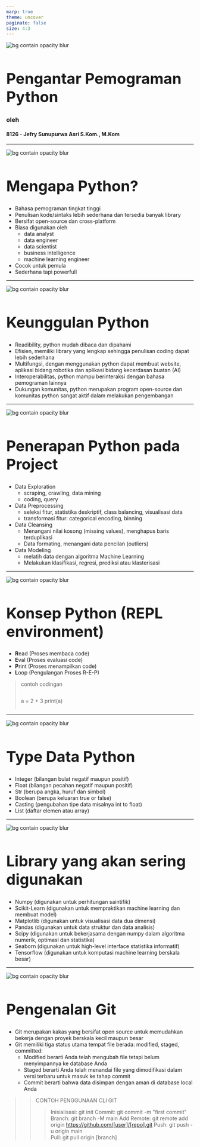 ```yaml
---
marp: true
theme: uncover
paginate: false
size: 4:3
---
```

<style>
    :root {
        --color-background: #101010;
        --color-foreground: #FFFFFF;
        font-family: MesloLGS NF;
        font-size : 20px;
    }
    h1 {
        font-size : 40px;
    }

    header {
        top: 30px;
    }

    code.python {
        background: lightyellow;
    } 

    footer {
        bottom: 30px;
    }
    
</style>
![bg contain opacity blur](ueu.png)
# Pengantar Pemograman Python
### oleh
#### 8126 - Jefry Sunupurwa Asri S.Kom., M.Kom

---
![bg contain opacity blur](ueu.png)
# Mengapa Python?
- Bahasa pemograman tingkat tinggi
- Penulisan kode/sintaks lebih sederhana dan tersedia banyak library
- Bersifat open-source dan cross-platform
- Biasa digunakan oleh
    - data analyst
    - data engineer
    - data scientist
    - business intelligence
    - machine learning engineer
- Cocok untuk pemula
- Sederhana tapi powerfull

---
![bg contain opacity blur](ueu.png)
# Keunggulan Python
- Readibility, python mudah dibaca dan dipahami
- Efisien, memiliki library yang lengkap sehingga penulisan coding dapat lebih sederhana
- Multifungsi, dengan menggunakan python dapat membuat website, aplikasi bidang robotika dan aplikasi bidang kecerdasan buatan (AI)
- Interoperabilitas, python mampu berinteraksi dengan bahasa pemograman lainnya
- Dukungan komunitas, python merupakan program open-source dan komunitas python sangat aktif dalam melakukan pengembangan

---
![bg contain opacity blur](ueu.png)
# Penerapan Python pada Project
- Data Exploration
    - scraping, crawling, data mining
    - coding, query
- Data Preprocessing
    - seleksi fitur, statistika deskriptif, class balancing, visualisasi data
    - transformasi fitur: categorical encoding, binning
- Data Cleansing
    - Menangani nilai kosong (missing values), menghapus baris terduplikasi
    - Data formating, menangani data pencilan (outliers)
- Data Modeling
    - melatih data dengan algoritma Machine Learning
    - Melakukan klasifikasi, regresi, prediksi atau klasterisasi

---
![bg contain opacity blur](ueu.png)
# Konsep Python (REPL environment)
- **R**ead (Proses membaca code)
- **E**val (Proses evaluasi code)
- **P**rint (Proses menampilkan code)
- **L**oop (Pengulangan Proses R-E-P)
> contoh codingan 
>> ```python
> a = 2 + 3
> print(a)
> ```

---
![bg contain opacity blur](ueu.png)
# Type Data Python
- Integer (bilangan bulat negatif maupun positif)
- Float (bilangan pecahan negatif maupun positif)
- Str (berupa angka, huruf dan simbol)
- Boolean (berupa keluaran true or false)
- Casting (pengubahan tipe data misalnya int to float)
- List (daftar elemen atau array)

---
![bg contain opacity blur](ueu.png)
# Library yang akan sering digunakan
- Numpy (digunakan untuk perhitungan saintifik)
- Scikit-Learn (digunakan untuk mempraktikan machine learning dan membuat model)
- Matplotlib (digunakan untuk visualisasi data dua dimensi)
- Pandas (digunakan untuk data struktur dan data analisis)
- Scipy (digunakan untuk bekerjasama dengan numpy dalam algoritma numerik, optimasi dan statistika)
- Seaborn (digunakan untuk high-level interface statistika informatif)
- Tensorflow (digunakan untuk komputasi machine learning berskala besar)

---
![bg contain opacity blur](ueu.png)
# Pengenalan Git
- Git merupakan kakas yang bersifat open source  untuk memudahkan bekerja dengan proyek  berskala kecil maupun besar
- Git memiliki tiga status utama tempat file berada:
modified, staged, committed:
    - Modified berarti Anda telah mengubah file tetapi belum menyimpannya ke database Anda
    - Staged berarti Anda telah menandai file yang  dimodifikasi dalam versi terbaru untuk masuk ke  tahap commit
    - Commit berarti bahwa data disimpan dengan aman  di database local Anda

>> CONTOH PENGGUNAAN CLI GIT
>>> Inisialisasi: 
>>> git init
>> Commit: 
>>> git commit -m "first commit"  
>>Branch: 
>>> git branch -M main
>> Add Remote: 
git remote add origin https://github.com/[user]/[repo].git
>> Push: 
>>> git push -u origin main  
>>> Pull: 
>>> git pull origin [branch]


